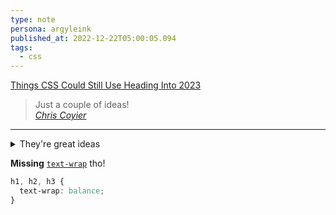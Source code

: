 ```yaml
---
type: note
persona: argyleink
published_at: 2022-12-22T05:00:05.094
tags: 
  - css
---
```

[Things CSS Could Still Use Heading Into 2023](https://chriscoyier.net/2022/12/21/things-css-could-still-use-heading-into-2023/)

> Just a couple of ideas!  
<cite><a href="https://chriscoyier.net">Chris Coyier</a></cite>
<hr>

<details>
  <summary>They're great ideas</summary>  

  - Styleable resize handles
  - Regions
  - Standardized multi-line
  - Mixins & extends
  - Inline truncation
  - Animate to auto
  - Nesting 😎
  
</details>

**Missing** [`text-wrap`](https://twitter.com/argyleink/status/1531423959362678785) tho!

```css
h1, h2, h3 {
  text-wrap: balance;
}
```  